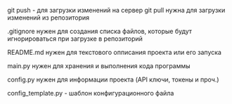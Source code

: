 git push - для загрузки изменений на сервер
git pull нужна для загрузки изменений из репозитория

.gitignore нужен для создания списка файлов, которые будут 
игнорироваться при загрузке в репозиторий

README.md нужен для текстового опписания проекта или его запуска

main.py нужен для хранения и выполнения кода программы

config.py нужен для информации проекта (API ключи, токены и проч.)

config_template.py - шаблон конфигурационного файла
